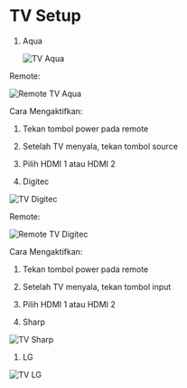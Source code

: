 # TV Setup

1. Aqua

   ![TV Aqua](/img/img_20250518_155702_crop.jpg)

Remote:

![Remote TV Aqua](/img/remote_tv_aqua__small.png)

Cara Mengaktifkan:

1. Tekan tombol power pada remote

2. Setelah TV menyala, tekan tombol source

3. Pilih HDMI 1 atau HDMI 2

4. Digitec

![TV Digitec](/img/img_20250518_155733_crop.jpg)

Remote:

![Remote TV Digitec](/img/remote_tv_digitec__small.png)

Cara Mengaktifkan:

1. Tekan tombol power pada remote

2. Setelah TV menyala, tekan tombol input

3. Pilih HDMI 1 atau HDMI 2

4. Sharp

![TV Sharp](/img/img_20250518_165130_crop.jpg)

1. LG

![TV LG](/img/img_20250518_165200_crop.jpg)
